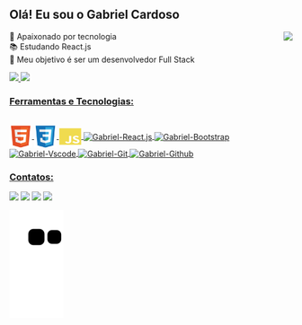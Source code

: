 ## Olá! Eu sou o Gabriel Cardoso

<img align="right"  src="https://github.com/gabriell-c/img/blob/main/computer-illustration-png.png?raw=true">

🔭 Apaixonado por tecnologia<br>
📚 Estudando React.js<br>
🎯 Meu objetivo é ser um desenvolvedor Full Stack
<div>
    <a href="https://github.com/gabriell-c">
    <img height="180em" src="https://github-readme-stats.vercel.app/api/top-langs/?username=gabriell-c&layout=compact&langs_count=7&theme=dracula&bg_color=1A1A1A&title_color=9D41FF&icon_color=9D41FF&text_color=#eeeeee"/>
    <img height="180em" src="https://github-readme-stats.vercel.app/api?username=gabriell-c&show_icons=true&theme=dracula&bg_color=1A1A1A&title_color=9D41FF&icon_color=9D41FF&text_color=#eeeeee&include_all_commits=true&count_private=true"/>
</div>
    
### Ferramentas e Tecnologias:
 
<div style="display: inline_block"><br>
      <img align="center" alt="Gabriel-HTML" width="40" src="https://raw.githubusercontent.com/devicons/devicon/master/icons/html5/html5-original.svg">
      <img align="center" alt="Gabriel-CSS" width="40" src="https://raw.githubusercontent.com/devicons/devicon/master/icons/css3/css3-original.svg">
  <img align="center" alt="Gabriel-Js" height="30" width="40" src="https://raw.githubusercontent.com/devicons/devicon/master/icons/javascript/javascript-plain.svg">
  <img align="center" alt="Gabriel-React.js" width="40"src="https://cdn.jsdelivr.net/gh/devicons/devicon/icons/react/react-original.svg">
  <img align="center" alt="Gabriel-Bootstrap" width="40"src="https://cdn.jsdelivr.net/gh/devicons/devicon/icons/bootstrap/bootstrap-original.svg">
  <img align="center" alt="Gabriel-Vscode" width="40" src="https://cdn.jsdelivr.net/gh/devicons/devicon/icons/vscode/vscode-original.svg" />
  <img align="center" alt="Gabriel-Git" width="40"  src="https://cdn.jsdelivr.net/gh/devicons/devicon/icons/git/git-original.svg" />
  <img align="center" alt="Gabriel-Github" width="40" src="https://cdn.jsdelivr.net/gh/devicons/devicon/icons/github/github-original.svg" />
</div>
   
### Contatos:

<div>
 <a href = "mailto:gabri3lcardoso07@gmail.com"><img src="https://img.shields.io/badge/-Gmail-%23333?style=for-the-badge&logo=gmail&logoColor=white" target="_blank"></a>
 <a href="https://www.linkedin.com/in/dvdluiz91/" target="_blank"><img src="https://img.shields.io/badge/-LinkedIn-%230077B5?style=for-the-badge&logo=linkedin&logoColor=white" target="_blank"></a> 
 <a href="https://api.whatsapp.com/send?phone=5516992974306" target="_blank"><img src="https://img.shields.io/badge/WhatsApp-25D366?style=for-the-badge&logo=whatsapp&logoColor=white" target="_blank"></a>
 <a href="https://t.me/gabriellSC" target="_blank"><img src="https://img.shields.io/badge/Telegram-2CA5E0?style=for-the-badge&logo=telegram&logoColor=white" target="_blank"></a>
</div>
    
![Snake animation](https://github.com/gabriell-c/gabriell-c/blob/output/github-contribution-grid-snake.svg)

